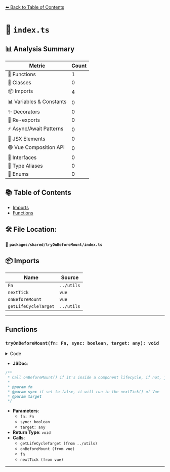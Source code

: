 [⬅️ Back to Table of Contents](../../../index.md)

# 📄 `index.ts`

## 📊 Analysis Summary

| Metric | Count |
|--------|-------|
| 🔧 Functions | 1 |
| 🧱 Classes | 0 |
| 📦 Imports | 4 |
| 📊 Variables & Constants | 0 |
| ✨ Decorators | 0 |
| 🔄 Re-exports | 0 |
| ⚡ Async/Await Patterns | 0 |
| 💠 JSX Elements | 0 |
| 🟢 Vue Composition API | 0 |
| 📐 Interfaces | 0 |
| 📑 Type Aliases | 0 |
| 🎯 Enums | 0 |

## 📚 Table of Contents

- [Imports](#imports)
- [Functions](#functions)

## 🛠️ File Location:
📂 **`packages/shared/tryOnBeforeMount/index.ts`**

## 📦 Imports

| Name | Source |
|------|--------|
| `Fn` | `../utils` |
| `nextTick` | `vue` |
| `onBeforeMount` | `vue` |
| `getLifeCycleTarget` | `../utils` |


---

## Functions

### `tryOnBeforeMount(fn: Fn, sync: boolean, target: any): void`

<details><summary>Code</summary>

```ts
export function tryOnBeforeMount(fn: Fn, sync = true, target?: any) {
  const instance = getLifeCycleTarget(target)
  if (instance)
    onBeforeMount(fn, target)
  else if (sync)
    fn()
  else
    nextTick(fn)
}
```
</details>

- **JSDoc**:
```ts
/**
 * Call onBeforeMount() if it's inside a component lifecycle, if not, just call the function
 *
 * @param fn
 * @param sync if set to false, it will run in the nextTick() of Vue
 * @param target
 */
```

- **Parameters**:
  - `fn: Fn`
  - `sync: boolean`
  - `target: any`
- **Return Type**: `void`
- **Calls**:
  - `getLifeCycleTarget (from ../utils)`
  - `onBeforeMount (from vue)`
  - `fn`
  - `nextTick (from vue)`

---